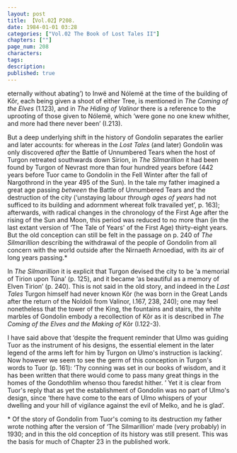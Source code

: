 ```yaml
---
layout: post
title: 【Vol.02】P208.
date: 1984-01-01 03:28
categories: ["Vol.02 The Book of Lost Tales II"]
chapters: [""]
page_num: 208
characters: 
tags: 
description: 
published: true
---
```


<p style="text-indent: 0;">
eternally without abating’) to Inwë and Nólemë at the time of the building of Kôr, each being given a shoot of either Tree, is mentioned in <I>The Coming of the Elves</I> (1.123), and in <I>The Hiding of Valinor</I> there is a reference to the uprooting of those given to Nólemë, which ‘were gone no one knew whither, and more had there never been’ (I.213).
</p>

But a deep underlying shift in the history of Gondolin separates the earlier and later accounts: for whereas in the <I>Lost Tales</I> (and later) Gondolin was only discovered <I>after</I> the Battle of Unnumbered Tears when the host of Turgon retreated southwards down Sirion, in <I>The Silmarillion</I> it had been found by Turgon of Nevrast more than four hundred years before (442 years before Tuor came to Gondolin in the Fell Winter after the fall of Nargothrond in the year 495 of the Sun). In the tale my father imagined a great age passing <I>between</I> the Battle of Unnumbered Tears and the destruction of the city (‘unstaying labour <I>through ages of years</I> had not sufficed to its building and adornment whereat folk travailed yet’, p. 163); afterwards, with radical changes in the chronology of the First Age after the rising of the Sun and Moon, this period was reduced to no more than (in the last extant version of ‘The Tale of Years' of the First Age) thirty-eight years. But the old conception can still be felt in the passage on p. 240 of <I>The Silmarillion</I> describing the withdrawal of the people of Gondolin from all concern with the world outside after the Nirnaeth Arnoediad, with its air of long years passing.\*

In <I>The Silmarillion</I> it is explicit that Turgon devised the city to be ‘a memorial of Tirion upon Túna’ (p. 125), and it became ‘as beautiful as a memory of Elven Tirion’ (p. 240). This is not said in the old story, and indeed in the <I>Last Tales</I> Turgon himself had never known Kôr (he was born in the Great Lands after the return of the Noldoli from Valinor, I.167, 238, 240); one may feel nonetheless that the tower of the King, the fountains and stairs, the white marbles of Gondolin embody a recollection of Kôr as it is described in <I>The Coming of the Elves and the Making of</I> Kôr (I.122-3).

I have said above that ‘despite the frequent reminder that Ulmo was guiding Tuor as the instrument of his designs, the essential element in the later legend of the arms left for him by Turgon on Ulmo's instruction is lacking’. Now however we seem to see the germ of this conception in Turgon's words to Tuor (p. 161): ‘Thy conning was set in our books of wisdom, and it has been written that there would come to pass many great things in the homes of the Gondothlim whenso thou faredst hither. ’ Yet it is clear from Tuor's reply that as yet the establishment of Gondolin was no part of Ulmo's design, since ‘there have come to the ears of Ulmo whispers of your dwelling and your hill of vigilance against the evil of Melko, and he is glad’.

\* Of the story of Gondolin from Tuor's coming to its destruction my father wrote nothing after the version of ‘The Silmarillion’ made (very probably) in 1930; and in this the old conception of its history was still present. This was the basis for much of Chapter 23 in the published work.

